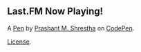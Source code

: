 Last.FM Now Playing!
--------------------


A [Pen](https://codepen.io/Scarecr0w/pen/qxwMKo) by [Prashant M.  Shrestha](https://codepen.io/Scarecr0w) on [CodePen](https://codepen.io).

[License](https://codepen.io/license/pen/qxwMKo).